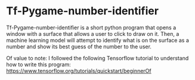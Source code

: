 # Tf-Pygame-number-identifier
 Tf-Pygame-number-identifier is a short python program that opens a window with a surface that allows a user to click to draw on it. Then, a machine learning model will attempt to identify what is on the surface as a number and show its best guess of the number to the user.

Of value to note: I followed the following Tensorflow tutorial to understand how to write this program: https://www.tensorflow.org/tutorials/quickstart/beginnerOf
